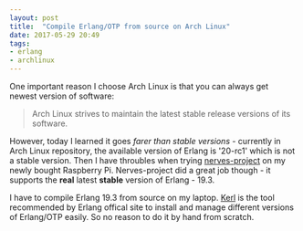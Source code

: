 ```yaml
---
layout: post
title:  "Compile Erlang/OTP from source on Arch Linux"
date: 2017-05-29 20:49
tags:
- erlang
- archlinux
---
```


One important reason I choose Arch Linux is that you can always get newest version of software:
> Arch Linux strives to maintain the latest stable release versions of its software.

However, today I learned it goes *farer than stable versions* - currently in Arch Linux repository, the available version of Erlang is '20-rc1' which is not a stable version. Then I have throubles when trying [nerves-project][1] on my newly bought Raspberry Pi. Nerves-project did a great job though - it supports the **real** latest **stable** version of Erlang - 19.3.

I have to compile Erlang 19.3 from source on my laptop. [Kerl][2] is the tool recommended by Erlang offical site to install and manage different versions of Erlang/OTP easily. So no reason to do it by hand from scratch.

[1]: http://nerves-project.org/
[2]: https://github.com/kerl/kerl
